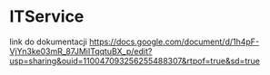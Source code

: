 # ITService
link do dokumentacji https://docs.google.com/document/d/1h4pF-VjYn3ke03mR_87JMiITqqtuBX_p/edit?usp=sharing&ouid=110047093256255488307&rtpof=true&sd=true
